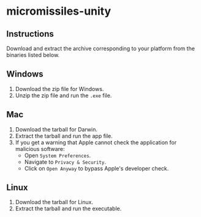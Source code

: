 # micromissiles-unity

## Instructions

Download and extract the archive corresponding to your platform from the binaries listed below.

## Windows

1. Download the zip file for Windows.
2. Unzip the zip file and run the `.exe` file.

## Mac

1. Download the tarball for Darwin.
2. Extract the tarball and run the app file.
3. If you get a warning that Apple cannot check the application for malicious software:
     * Open `System Preferences`.
     * Navigate to `Privacy & Security`.
     * Click on `Open Anyway` to bypass Apple's developer check.

## Linux

1. Download the tarball for Linux.
2. Extract the tarball and run the executable.
